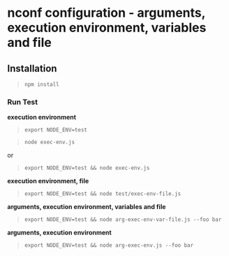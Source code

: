 nconf configuration - arguments, execution environment, variables and file
======================================================

## Installation

> `npm install`

### Run Test

**execution environment**

> `export NODE_ENV=test` 

> `node exec-env.js` 

or

> `export NODE_ENV=test && node exec-env.js` 

**execution environment, file**

> `export NODE_ENV=test && node test/exec-env-file.js`

**arguments, execution environment, variables and file**

> `export NODE_ENV=test && node arg-exec-env-var-file.js --foo bar`

**arguments, execution environment**

> `export NODE_ENV=test && node arg-exec-env.js --foo bar`
